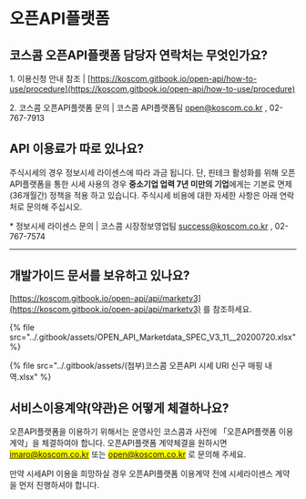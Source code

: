 # 오픈API플랫폼

## 코스콤 오픈API플랫폼 담당자 연락처는 무엇인가요?

&#x20;1\. 이용신청 안내 참조                       |    [https://koscom.gitbook.io/open-api/how-to-use/procedure](https://koscom.gitbook.io/open-api/how-to-use/procedure)

&#x20;2\. 코스콤 오픈API플랫폼 문의          |    코스콤 API플랫폼팀 open@koscom.co.kr , 02-767-7913

## **API 이용료가 따로 있나요?**

주식시세의 경우 정보시세 라이센스에 따라 과금 됩니다.  단, 핀테크 활성화를 위해 오픈API플랫폼을 통한 시세 사용의 경우 **중소기업 업력 7년 미만의 기업**에게는 기본료 면제 (36개월간) 정책을 적용 하고 있습니다. 주식시세 비용에 대한 자세한 사항은 아래 연락처로 문의해 주십시오.&#x20;

\* 정보시세 라이센스 문의                  |   코스콤 시장정보영업팀 success@koscom.co.kr , 02-767-7574&#x20;

****

## **개발가이드 문서를 보유하고 있나요?**

[ ](https://koscom.gitbook.io/open-api/api/marketv3)[https://koscom.gitbook.io/open-api/api/marketv3](https://koscom.gitbook.io/open-api/api/marketv3) 를 참조하세요.

{% file src="../.gitbook/assets/OPEN_API_Marketdata_SPEC_V3_11__20200720.xlsx" %}

{% file src="../.gitbook/assets/(첨부)코스콤 오픈API 시세 URI 신구 매핑 내역.xlsx" %}

## 서비스이용계약(약관)은 어떻게 체결하나요?

오픈API플랫폼을 이용하기 위해서는 운영사인 코스콤과 사전에 「오픈API플랫폼 이용계약」을 체결하여야 합니다. 오픈API플랫폼 계약체결을 원하시면 <mark style="color:blue;">imaro@koscom.co.kr</mark> 또는 <mark style="color:blue;">open@koscom.co.kr</mark> 로 문의해 주세요.

만약 시세API 이용을 희망하실 경우 오픈API플랫폼 이용계약 전에 시세라이센스 계약을 먼저 진행하셔야 합니다.&#x20;
